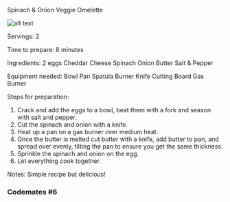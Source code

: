 Spinach & Onion Veggie Omelette

![alt text](https://cdn.ruled.me/wp-content/uploads/2014/05/SpinachGoatCheeseOmelette.jpg)



Servings: 
2

Time to prepare: 
8 minutes

Ingredients: 
2 eggs
Cheddar Cheese
Spinach
Onion
Butter
Salt & Pepper

Equipment needed: 
Bowl
Pan
Spatula
Burner
Knife
Cutting Board
Gas Burner


Steps for preparation: 
1. Crack and add the eggs to a bowl, beat them with a fork and season with salt and pepper. 
2. Cut the spinach and onion with a knife.
3. Heat up a pan on a gas burner over medium heat. 
4. Once the butter is melted cut butter with a knife, add butter to pan, and spread over evenly, tilting the pan to ensure you get the same thickness.
5. Sprinkle the spinach and onion on the egg.
6. Let everything cook together.



Notes:
Simple recipe but delicious! 


### Codemates #6
